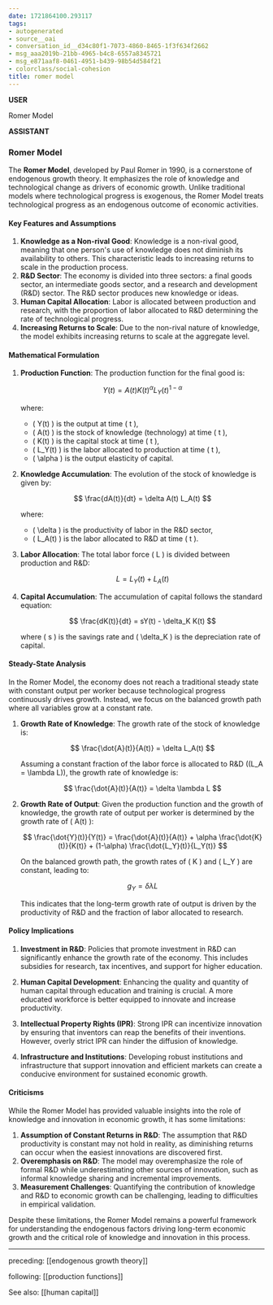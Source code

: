 ```yaml
---
date: 1721864100.293117
tags:
- autogenerated
- source__oai
- conversation_id__d34c80f1-7073-4860-8465-1f3f634f2662
- msg_aaa2019b-21bb-4965-b4c8-6557a8345721
- msg_e871aaf8-0461-4951-b439-98b54d584f21
- colorclass/social-cohesion
title: romer model
---
```


**USER**

Romer Model


**ASSISTANT**

### Romer Model

The **Romer Model**, developed by Paul Romer in 1990, is a cornerstone of endogenous growth theory. It emphasizes the role of knowledge and technological change as drivers of economic growth. Unlike traditional models where technological progress is exogenous, the Romer Model treats technological progress as an endogenous outcome of economic activities.

#### Key Features and Assumptions

1. **Knowledge as a Non-rival Good**: Knowledge is a non-rival good, meaning that one person's use of knowledge does not diminish its availability to others. This characteristic leads to increasing returns to scale in the production process.
2. **R&D Sector**: The economy is divided into three sectors: a final goods sector, an intermediate goods sector, and a research and development (R&D) sector. The R&D sector produces new knowledge or ideas.
3. **Human Capital Allocation**: Labor is allocated between production and research, with the proportion of labor allocated to R&D determining the rate of technological progress.
4. **Increasing Returns to Scale**: Due to the non-rival nature of knowledge, the model exhibits increasing returns to scale at the aggregate level.

#### Mathematical Formulation

1. **Production Function**: The production function for the final good is:

   $$ Y(t) = A(t) K(t)^\alpha L_Y(t)^{1-\alpha} $$

   where:
   - \( Y(t) \) is the output at time \( t \),
   - \( A(t) \) is the stock of knowledge (technology) at time \( t \),
   - \( K(t) \) is the capital stock at time \( t \),
   - \( L_Y(t) \) is the labor allocated to production at time \( t \),
   - \( \alpha \) is the output elasticity of capital.

2. **Knowledge Accumulation**: The evolution of the stock of knowledge is given by:

   $$ \frac{dA(t)}{dt} = \delta A(t) L_A(t) $$

   where:
   - \( \delta \) is the productivity of labor in the R&D sector,
   - \( L_A(t) \) is the labor allocated to R&D at time \( t \).

3. **Labor Allocation**: The total labor force \( L \) is divided between production and R&D:

   $$ L = L_Y(t) + L_A(t) $$

4. **Capital Accumulation**: The accumulation of capital follows the standard equation:

   $$ \frac{dK(t)}{dt} = sY(t) - \delta_K K(t) $$

   where \( s \) is the savings rate and \( \delta_K \) is the depreciation rate of capital.

#### Steady-State Analysis

In the Romer Model, the economy does not reach a traditional steady state with constant output per worker because technological progress continuously drives growth. Instead, we focus on the balanced growth path where all variables grow at a constant rate.

1. **Growth Rate of Knowledge**: The growth rate of the stock of knowledge is:

   $$ \frac{\dot{A}(t)}{A(t)} = \delta L_A(t) $$

   Assuming a constant fraction of the labor force is allocated to R&D (\(L_A = \lambda L\)), the growth rate of knowledge is:

   $$ \frac{\dot{A}(t)}{A(t)} = \delta \lambda L $$

2. **Growth Rate of Output**: Given the production function and the growth of knowledge, the growth rate of output per worker is determined by the growth rate of \( A(t) \):

   $$ \frac{\dot{Y}(t)}{Y(t)} = \frac{\dot{A}(t)}{A(t)} + \alpha \frac{\dot{K}(t)}{K(t)} + (1-\alpha) \frac{\dot{L_Y}(t)}{L_Y(t)} $$

   On the balanced growth path, the growth rates of \( K \) and \( L_Y \) are constant, leading to:

   $$ g_Y = \delta \lambda L $$

   This indicates that the long-term growth rate of output is driven by the productivity of R&D and the fraction of labor allocated to research.

#### Policy Implications

1. **Investment in R&D**: Policies that promote investment in R&D can significantly enhance the growth rate of the economy. This includes subsidies for research, tax incentives, and support for higher education.

2. **Human Capital Development**: Enhancing the quality and quantity of human capital through education and training is crucial. A more educated workforce is better equipped to innovate and increase productivity.

3. **Intellectual Property Rights (IPR)**: Strong IPR can incentivize innovation by ensuring that inventors can reap the benefits of their inventions. However, overly strict IPR can hinder the diffusion of knowledge.

4. **Infrastructure and Institutions**: Developing robust institutions and infrastructure that support innovation and efficient markets can create a conducive environment for sustained economic growth.

#### Criticisms

While the Romer Model has provided valuable insights into the role of knowledge and innovation in economic growth, it has some limitations:

1. **Assumption of Constant Returns in R&D**: The assumption that R&D productivity is constant may not hold in reality, as diminishing returns can occur when the easiest innovations are discovered first.
2. **Overemphasis on R&D**: The model may overemphasize the role of formal R&D while underestimating other sources of innovation, such as informal knowledge sharing and incremental improvements.
3. **Measurement Challenges**: Quantifying the contribution of knowledge and R&D to economic growth can be challenging, leading to difficulties in empirical validation.

Despite these limitations, the Romer Model remains a powerful framework for understanding the endogenous factors driving long-term economic growth and the critical role of knowledge and innovation in this process.


---

preceding: [[endogenous growth theory]]  


following: [[production functions]]

See also: [[human capital]]